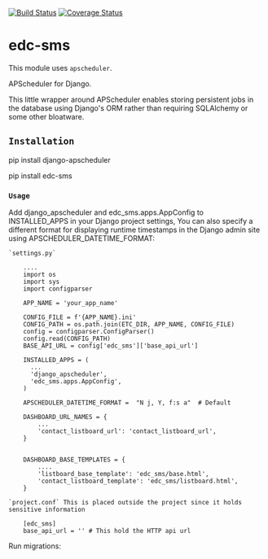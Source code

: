 [![Build Status](https://travis-ci.org/botswana-harvard/edc-sms.svg?branch=develop)](https://travis-ci.org/botswana-harvard/edc-sms.svg?branch=develop) [![Coverage Status](https://coveralls.io/repos/github/botswana-harvard/edc-sms/badge.svg?branch=develop)](https://coveralls.io/github/botswana-harvard/edc-sms?branch=develop)

# edc-sms

This module uses `apscheduler`.

APScheduler for Django.

This little wrapper around APScheduler enables storing persistent jobs in the database using Django's ORM rather than requiring SQLAlchemy or some other bloatware.


## `Installation`

pip install django-apscheduler

pip install edc-sms

### `Usage`

Add django_apscheduler and edc_sms.apps.AppConfig to INSTALLED_APPS in your Django project settings, You can also specify a different format for displaying runtime timestamps in the Django admin site using APSCHEDULER_DATETIME_FORMAT:

	`settings.py`
	
		....
		import os
		import sys
		import configparser
		
		APP_NAME = 'your_app_name'
		
		CONFIG_FILE = f'{APP_NAME}.ini'
		CONFIG_PATH = os.path.join(ETC_DIR, APP_NAME, CONFIG_FILE)
		config = configparser.ConfigParser()
		config.read(CONFIG_PATH)
		BASE_API_URL = config['edc_sms']['base_api_url']

		INSTALLED_APPS = (
		  ...
		  'django_apscheduler',
		  'edc_sms.apps.AppConfig',
		)

		APSCHEDULER_DATETIME_FORMAT =  "N j, Y, f:s a"  # Default
		
		DASHBOARD_URL_NAMES = {
			...
		    'contact_listboard_url': 'contact_listboard_url',
		}
		
		
		DASHBOARD_BASE_TEMPLATES = {
			....
		    'listboard_base_template': 'edc_sms/base.html',
		    'contact_listboard_template': 'edc_sms/listboard.html',
		}
	
	`project.conf` This is placed outside the project since it holds sensitive information
	
		[edc_sms]
		base_api_url = '' # This hold the HTTP api url

Run migrations:

